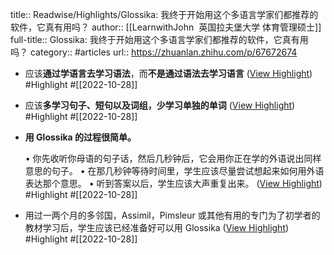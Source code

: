 title:: Readwise/Highlights/Glossika: 我终于开始用这个多语言学家们都推荐的软件，它真有用吗？
author:: [[LearnwithJohn  ​    英国拉夫堡大学 体育管理硕士]]
full-title:: Glossika: 我终于开始用这个多语言学家们都推荐的软件，它真有用吗？
category:: #articles
url:: https://zhuanlan.zhihu.com/p/67672674
- 应该**通过学语言去学习语法**，而**不是通过语法去学习语言** ([View Highlight](https://read.readwise.io/read/01ggepf8nk5rj1c8b6qv2mbpah)) #Highlight #[[2022-10-28]]
- 应该**多学习句子、短句以及词组，少学习单独的单词** ([View Highlight](https://read.readwise.io/read/01ggepfe1fcjr8p8agdzs7x8m8)) #Highlight #[[2022-10-28]]
- **用 Glossika 的过程很简单。**
  
  
  
  •   你先收听你母语的句子话，然后几秒钟后，它会用你正在学的外语说出同样意思的句子。
  •   在那几秒钟等待时间里，学生应该尽量尝试想起来如何用外语表达那个意思。
  •   听到答案以后，学生应该大声重复出来。 ([View Highlight](https://read.readwise.io/read/01ggephsqd0dsggzscq7k2s5cx)) #Highlight #[[2022-10-28]]
- 用过一两个月的多邻国，Assimil，Pimsleur 或其他有用的专门为了初学者的教材学习后，学生应该已经准备好可以用 Glossika ([View Highlight](https://read.readwise.io/read/01ggepncsbsjmwtm26pk8ag5hz)) #Highlight #[[2022-10-28]]